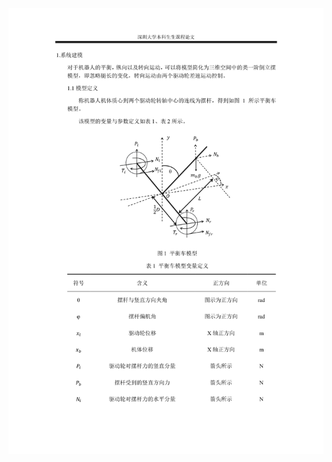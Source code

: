 




<div align=center>
<img src="https://github.com/WilliamGwok/Wiibot/blob/main/Disply_Files/Electronic_control_GJW/In/61eff420f31a8456a78f072fb6c028e5/0fb4d8bc96e00e8c9f0f7303f934df8b01.png" width="1010px">
</div>
<br>



